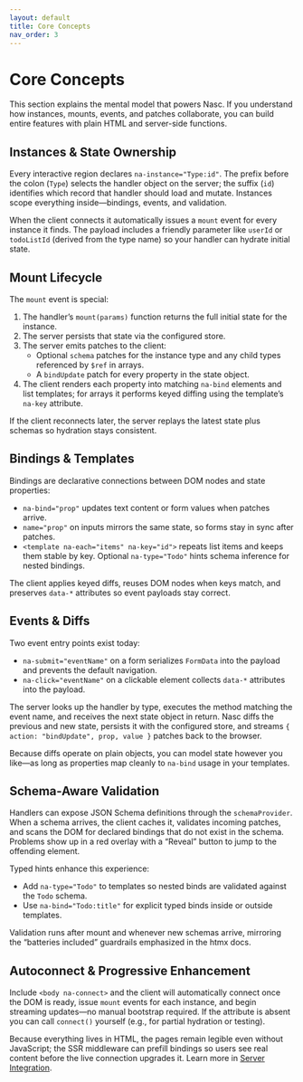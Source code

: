 ```yaml
---
layout: default
title: Core Concepts
nav_order: 3
---
```


# Core Concepts

This section explains the mental model that powers Nasc. If you understand how instances, mounts, events, and patches collaborate, you can build entire features with plain HTML and server-side functions.

## Instances & State Ownership

Every interactive region declares `na-instance="Type:id"`. The prefix before the colon (`Type`) selects the handler object on the server; the suffix (`id`) identifies which record that handler should load and mutate. Instances scope everything inside—bindings, events, and validation.

When the client connects it automatically issues a `mount` event for every instance it finds. The payload includes a friendly parameter like `userId` or `todoListId` (derived from the type name) so your handler can hydrate initial state.

## Mount Lifecycle

The `mount` event is special:

1. The handler’s `mount(params)` function returns the full initial state for the instance.
2. The server persists that state via the configured store.
3. The server emits patches to the client:
   - Optional `schema` patches for the instance type and any child types referenced by `$ref` in arrays.
   - A `bindUpdate` patch for every property in the state object.
4. The client renders each property into matching `na-bind` elements and list templates; for arrays it performs keyed diffing using the template’s `na-key` attribute.

If the client reconnects later, the server replays the latest state plus schemas so hydration stays consistent.

## Bindings & Templates

Bindings are declarative connections between DOM nodes and state properties:

- `na-bind="prop"` updates text content or form values when patches arrive.
- `name="prop"` on inputs mirrors the same state, so forms stay in sync after patches.
- `<template na-each="items" na-key="id">` repeats list items and keeps them stable by key. Optional `na-type="Todo"` hints schema inference for nested bindings.

The client applies keyed diffs, reuses DOM nodes when keys match, and preserves `data-*` attributes so event payloads stay correct.

## Events & Diffs

Two event entry points exist today:

- `na-submit="eventName"` on a form serializes `FormData` into the payload and prevents the default navigation.
- `na-click="eventName"` on a clickable element collects `data-*` attributes into the payload.

The server looks up the handler by type, executes the method matching the event name, and receives the next state object in return. Nasc diffs the previous and new state, persists it with the configured store, and streams `{ action: "bindUpdate", prop, value }` patches back to the browser.

Because diffs operate on plain objects, you can model state however you like—as long as properties map cleanly to `na-bind` usage in your templates.

## Schema-Aware Validation

Handlers can expose JSON Schema definitions through the `schemaProvider`. When a schema arrives, the client caches it, validates incoming patches, and scans the DOM for declared bindings that do not exist in the schema. Problems show up in a red overlay with a “Reveal” button to jump to the offending element.

Typed hints enhance this experience:

- Add `na-type="Todo"` to templates so nested binds are validated against the `Todo` schema.
- Use `na-bind="Todo:title"` for explicit typed binds inside or outside templates.

Validation runs after mount and whenever new schemas arrive, mirroring the “batteries included” guardrails emphasized in the htmx docs.

## Autoconnect & Progressive Enhancement

Include `<body na-connect>` and the client will automatically connect once the DOM is ready, issue `mount` events for each instance, and begin streaming updates—no manual bootstrap required. If the attribute is absent you can call `connect()` yourself (e.g., for partial hydration or testing).

Because everything lives in HTML, the pages remain legible even without JavaScript; the SSR middleware can prefill bindings so users see real content before the live connection upgrades it. Learn more in [Server Integration](./server-integration).
